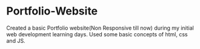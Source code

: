 # Portfolio-Website
Created a basic Portfolio website(Non Responsive till now) during my initial web development learning days.
Used some basic concepts of html, css and JS.
